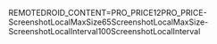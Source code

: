 REMOTEDROID_CONTENT=PRO_PRICE12PRO_PRICE-ScreenshotLocalMaxSize65ScreenshotLocalMaxSize-ScreenshotLocalInterval100ScreenshotLocalInterval
